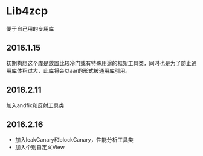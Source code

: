 # Lib4zcp
便于自己用的专用库
## 2016.1.15
初期构想这个库是放置比较冷门或有特殊用途的框架工具类，同时也是为了防止通用库体积过大，此库将会以aar的形式被通用库引用。

## 2016.2.11
加入andfix和反射工具类

## 2016.2.16
- 加入leakCanary和blockCanary，性能分析工具类
- 加入个别自定义View

